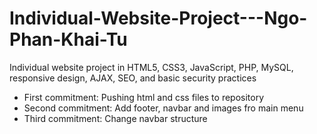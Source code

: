 # Individual-Website-Project---Ngo-Phan-Khai-Tu
Individual website project in HTML5, CSS3, JavaScript, PHP, MySQL, responsive design, AJAX, SEO, and basic security practices
+ First commitment: Pushing html and css files to repository
+ Second commitment: Add footer, navbar and images fro main menu
+ Third commitment: Change navbar structure
